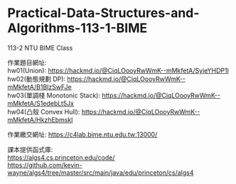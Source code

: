 # Practical-Data-Structures-and-Algorithms-113-1-BIME
113-2 NTU BIME Class


作業題目網址:  
hw01(Union): https://hackmd.io/@CiqLOooyRwWmK--mMkfetA/SyieYHDP1l  
hw02(動態規劃 DP): https://hackmd.io/@CiqLOooyRwWmK--mMkfetA/B1BlzSwFJe  
hw03(單調棧 Monotonic Stack): https://hackmd.io/@CiqLOooyRwWmK--mMkfetA/S1edebLt5Jx  
hw04(凸殼 Convex Hull): https://hackmd.io/@CiqLOooyRwWmK--mMkfetA/HkzhEbmskl

作業繳交網址:
https://c4lab.bime.ntu.edu.tw:13000/


課本提供函式庫:  
https://algs4.cs.princeton.edu/code/  
https://github.com/kevin-wayne/algs4/tree/master/src/main/java/edu/princeton/cs/algs4

